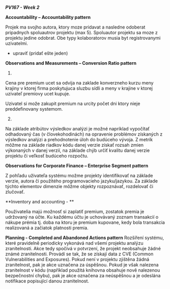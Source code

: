 ***PV167 - Week 2***

**Accountability – Accountability pattern**

Projek ma svojho autora, ktory moze pridavat a nasledne odoberat pripadnych spoluautrov projektu (max 5). Spoluautor projektu sa moze z projektu jedine odobrat. Obe typy kolaboratorov musia byt registrovanymi uzivatelmi.

- upraviť (pridať ešte jeden)



**Observations and Measurements – Conversion Ratio pattern**

1.
  Cena pre premium ucet sa odvija na zaklade konverzneho kurzu meny krajiny v ktorej firma poskytujuca sluzbu sídli a meny v krajine v ktorej uzivateľ premiovy ucet kupuje.

  Uzivatel si može zakupit premium na urcity počet dni ktory nieje preddefinovany systemom.

2. 
  Na základe atribútov výsledkov analýzi je možné napríklad vypočítať odhadovaný čas (v človekohodinách) na opravenie problémov získaných z výsledkov analýzi a prehodnotenie úloh do budúceho vývoja. Z metrík môžme na základe riadkov kódu danej verzie získať rozsah zmien výkonaných v danej verzií, na základe chýb určiť kvalitu danej verzie projektu či veľkosť budúceho rozpočtu.
  

**Observations for Corporate Finance – Enterprise Segment pattern**

Z pohľadu uživateľa systému možme projekty identifikovať na základe verzie, autora či použitého programovacieho jazyku/jazykou. Za základe týchto elementov dimenzie môžme objekty rozpoznávať, rozdelovať či zlučovať.


**Inventory and accounting - **


Použivatelia majú možnosť si zaplatiť premium, zostatok premia je udržovaný na účte. Ku každému účtu je uchovávaný zoznam transakcií o nákupe prémia tj. doba na ktoru je premium kupovane, kedy bola transakcia realizovaná a začiatok platnosti premia.


**Planning - Completed and Abandoned Actions pattern**
Rozšíření systému, které pravidelně periodicky vykonává nad všemi projektu analýzu zranitelnosti. Akce tedy spočívá v potvrzení, že projekt neobsahuje žádné známé zranitelnosti. Provádí se tak, že se získají data z CVE (Common Vulnerabilities and Exposures). Pokud není v projektu zjištěna žádná zranitelnost, pak je akce uznačena za úspěšnou. Pokud je však nalezena zranitelnost v kódu (například použitá knihovna obsahuje nově nalezenou bezpečnostní chybu), pak je akce označena za neúspěšnou a je odeslána notifikace popisující danou zranitelnost.
